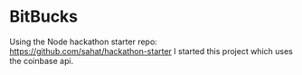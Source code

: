 
BitBucks 
=======================



Using the Node hackathon starter repo: https://github.com/sahat/hackathon-starter I started this project which uses the coinbase api. 

